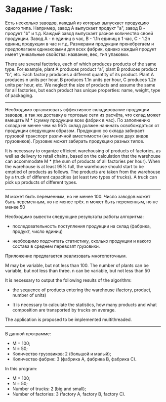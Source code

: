 # Задание / Task: 
Есть несколько заводов, каждый из которых выпускает продукцию одного типа. Например, завод A выпускает продукт "a", завод B - продукт "b" и т.д. Каждый завод выпускает разное количество своей продукции. Завод А - n единиц в час, B - 1.1n единиц в 1 час, С - 1.2n единиц продукции в час и т.д. Размерами продукции пренебрегаем и предполагаем одинаковыми для всех фабрик, однако каждый продукт имеет уникальные свойства: название, вес, тип упаковки.

There are several factories, each of which produces products of the same type. For example, plant A produces product “a”, plant B produces product “b”, etc. Each factory produces a different quantity of its product. Plant A produces n units per hour, B produces 1.1n units per hour, C produces 1.2n units per hour, etc. We neglect the size of products and assume the same for all factories, but each product has unique properties: name, weight, type of packaging.

---
Необходимо организовать эффективное складирование продукции заводов, а так же доставку в торговые сети из расчёта, что склад может вмещать M * (сумму продукции всех фабрик в час). По заполнению склада не менее чем на 95% склад должен начинать освобождаться от продукции следующим образом. Продукцию со склада забирает грузовой транспорт различной вместимости (не менее двух видов грузовиков). Грузовик может забирать продукцию разных типов.

It is necessary to organize efficient warehousing of products of factories, as well as delivery to retail chains, based on the calculation that the warehouse can accommodate M * (the sum of products of all factories per hour). When the warehouse is at least 95% full, the warehouse should start to be emptied of products as follows. The products are taken from the warehouse by a truck of different capacities (at least two types of trucks). A truck can pick up products of different types.

---
М может быть переменным, но не менее 100. Число заводов может быть переменным, но не менее трёх. n может быть переменным, но не менее 50

Необходимо вывести следующие результаты работы алгоритма:

- последовательность поступления продукции на склад (фабрика, продукт, число единиц)

- необходимо подсчитать статистику, сколько продукции и какого состава в среднем перевозят грузовики.

Приложение предлагается реализовать многопоточным.

M may be variable, but not less than 100. The number of plants can be variable, but not less than three. n can be variable, but not less than 50

It is necessary to output the following results of the algorithm:

- the sequence of products entering the warehouse (factory, product, number of units)

- It is necessary to calculate the statistics, how many products and what composition are transported by trucks on average.

The application is proposed to be implemented multithreaded.

---
В данной программе: 
- M = 100;
- N = 50;
- Количество грузовиков: 2 (большой и малый);
- Количество фабрик: 3 (фабрика А, фабрика B, фабрика С).

In this program: 
- M = 100;
- N = 50;
- Number of trucks: 2 (big and small);
- Number of factories: 3 (factory A, factory B, factory C).
